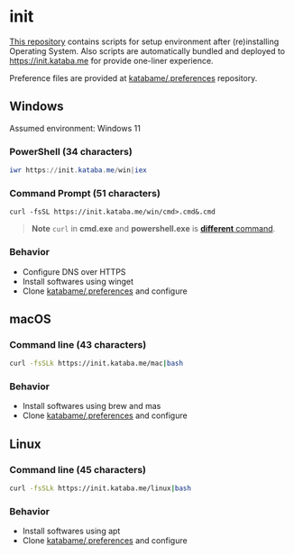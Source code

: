 # init

[This repository](https://github.com/katabame/init/) contains scripts for setup environment after (re)installing Operating System.
Also scripts are automatically bundled and deployed to <https://init.kataba.me> for provide one-liner experience.

Preference files are provided at [katabame/.preferences](https://github.com/katabame/.preferences) repository.

## Windows

Assumed environment: Windows 11

### PowerShell (34 characters)

```powershell
iwr https://init.kataba.me/win|iex
```

### Command Prompt (51 characters)

```batchfile
curl -fsSL https://init.kataba.me/win/cmd>.cmd&.cmd
```

> **Note**
> `curl` in **cmd.exe** and **powershell.exe** is [**different** command](https://curl.se/windows/microsoft.html).

### Behavior

* Configure DNS over HTTPS
* Install softwares using winget
* Clone [katabame/.preferences](https://github.com/katabame/.preferences) and configure

## macOS

### Command line (43 characters)
```bash
curl -fsSLk https://init.kataba.me/mac|bash
```

### Behavior
* Install softwares using brew and mas
* Clone [katabame/.preferences](https://github.com/katabame/.preferences) and configure

## Linux

### Command line (45 characters)
```bash
curl -fsSLk https://init.kataba.me/linux|bash
```

### Behavior
* Install softwares using apt
* Clone [katabame/.preferences](https://github.com/katabame/.preferences) and configure
